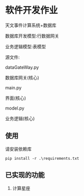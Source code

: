 # 软件开发作业

天文事件计算系统+数据库

数据库开发模型:行数据网关

业务逻辑模型:表模型

源文件:

dataGateWay.py

数据库网关(核心)

main.py

界面(核心)

model.py

业务逻辑(核心)

## 使用

请安装依赖库
```shell
pip install -r .\requirements.txt
```


## 已实现的功能

1. 计算星座
